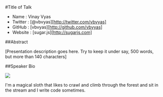 #Title of Talk

* Name      : Vinay Vyas
* Twitter   : [@vbvyas][http://twitter.com/vbvyas]
* GitHub    : [vbvyas][http://github.com/vbvyas]
* Website   : [sugar.js][http://sugarjs.com]

##Abstract

[Presentation description goes here. Try to keep it under say, 500 words, but more than 140 characters]

##Speaker Bio

![](https://raw.github.com/cascadiajs/2013.cascadiajs.com/master/images/janedoe.png)

I'm a magical sloth that likes to crawl and climb through the forest and sit in the stream and I write code sometimes.

[@vbvyas]:http://twitter.com/vbvyas
[vbvyas]:http://github.com/vbvyas

